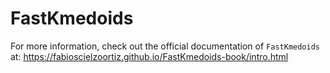 # FastKmedoids

For more information, check out the official documentation of `FastKmedoids` at: https://fabioscielzoortiz.github.io/FastKmedoids-book/intro.html

